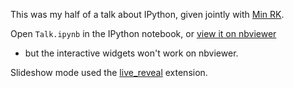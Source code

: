This was my half of a talk about IPython, given jointly with [Min RK](https://github.com/minrk).

Open `Talk.ipynb` in the IPython notebook, or
[view it on nbviewer](http://nbviewer.ipython.org/github/takluyver/ipython-sfpython-feb-2015/blob/master/Talk.ipynb)
- but the interactive widgets won't work on nbviewer.

Slideshow mode used the [live_reveal](https://github.com/damianavila/live_reveal)
extension.
